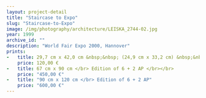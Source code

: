 ```yaml
---
layout: project-detail
title: "Staircase to Expo"
slug: "Staircase-to-Expo"
image: /img/photography/architecture/LEISKA_2744-02.jpg
year: 1999
archive_id: ""
description: "World Fair Expo 2000, Hannover"
prints:
-   title: 29,7 cm x 42,0 cm &nbsp;&nbsp; (24,9 cm x 33,2 cm) &nbsp;&nbsp;</br> Edition of 120 + 6 AP </br></br>
    price: 120,00 €
-   title: 67 cm x 90 cm </br> Edition of 6 + 2 AP </br></br>
    price: "450,00 €"
-   title: "90 cm x 120 cm </br> Edition of 6 + 2 AP"
    price: "600,00 €"
---
```

